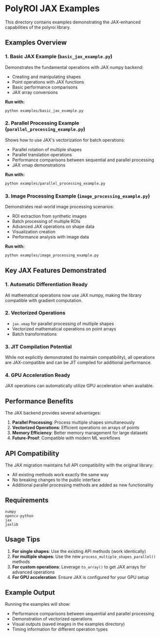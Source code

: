 # PolyROI JAX Examples

This directory contains examples demonstrating the JAX-enhanced capabilities of the polyroi library.

## Examples Overview

### 1. Basic JAX Example (`basic_jax_example.py`)
Demonstrates the fundamental operations with JAX numpy backend:
- Creating and manipulating shapes
- Point operations with JAX functions
- Basic performance comparisons
- JAX array conversions

**Run with:**
```bash
python examples/basic_jax_example.py
```

### 2. Parallel Processing Example (`parallel_processing_example.py`)
Shows how to use JAX's vectorization for batch operations:
- Parallel rotation of multiple shapes
- Parallel translation operations
- Performance comparisons between sequential and parallel processing
- JAX vmap demonstrations

**Run with:**
```bash
python examples/parallel_processing_example.py
```

### 3. Image Processing Example (`image_processing_example.py`)
Demonstrates real-world image processing scenarios:
- ROI extraction from synthetic images
- Batch processing of multiple ROIs
- Advanced JAX operations on shape data
- Visualization creation
- Performance analysis with image data

**Run with:**
```bash
python examples/image_processing_example.py
```

## Key JAX Features Demonstrated

### 1. **Automatic Differentiation Ready**
All mathematical operations now use JAX numpy, making the library compatible with gradient computation.

### 2. **Vectorized Operations**
- `jax.vmap` for parallel processing of multiple shapes
- Vectorized mathematical operations on point arrays
- Batch transformations

### 3. **JIT Compilation Potential**
While not explicitly demonstrated (to maintain compatibility), all operations are JAX-compatible and can be JIT compiled for additional performance.

### 4. **GPU Acceleration Ready**
JAX operations can automatically utilize GPU acceleration when available.

## Performance Benefits

The JAX backend provides several advantages:

1. **Parallel Processing**: Process multiple shapes simultaneously
2. **Vectorized Operations**: Efficient operations on arrays of points
3. **Memory Efficiency**: Better memory management for large datasets
4. **Future-Proof**: Compatible with modern ML workflows

## API Compatibility

The JAX migration maintains full API compatibility with the original library:
- All existing methods work exactly the same way
- No breaking changes to the public interface
- Additional parallel processing methods are added as new functionality

## Requirements

```
numpy
opencv-python
jax
jaxlib
```

## Usage Tips

1. **For single shapes**: Use the existing API methods (work identically)
2. **For multiple shapes**: Use the new `process_multiple_shapes_parallel()` methods
3. **For custom operations**: Leverage `to_array()` to get JAX arrays for advanced operations
4. **For GPU acceleration**: Ensure JAX is configured for your GPU setup

## Example Output

Running the examples will show:
- Performance comparisons between sequential and parallel processing
- Demonstration of vectorized operations
- Visual outputs (saved images in the examples directory)
- Timing information for different operation types